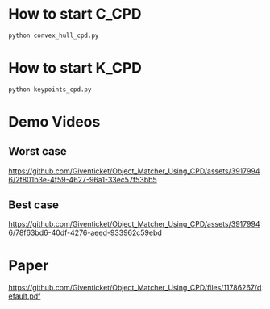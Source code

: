 # How to start C_CPD
```bash
python convex_hull_cpd.py
```

# How to start K_CPD
```bash
python keypoints_cpd.py
```

# Demo Videos

## Worst case
https://github.com/Giventicket/Object_Matcher_Using_CPD/assets/39179946/2f801b3e-4f59-4627-96a1-33ec57f53bb5

## Best case
https://github.com/Giventicket/Object_Matcher_Using_CPD/assets/39179946/78f63bd6-40df-4276-aeed-933962c59ebd

# Paper
https://github.com/Giventicket/Object_Matcher_Using_CPD/files/11786267/default.pdf
